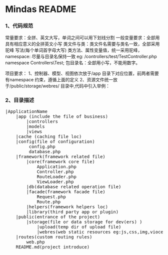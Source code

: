 # Mindas README
### 1、代码规范
常量要求：全拼、英文大写，单词之间可以用下划线分割
一般变量要求：全部用具有相应意义的全拼英文小写
类文件与类：类文件名需要与类名一致，全部采用 驼峰 写法(每个单词首字母大写)
           类方法、属性变量值，统一采用驼峰，
namespace:
           尽量与目录名保持一致
           eg: /controllers/test/TestController.php
                namespace Controllers\Test;
包目录名：全部用小写，不能用数字。

项目要求：
    1、控制器、模型、视图依次放于/app 目录下对应位置，前两者需要有namespace 约束，遵循上面的定义
    2、资源文件统一放于/public/storage/webres/ 目录中,代码中引入举例：
    <script src="/storage/webres/test.js"></script>

### 2、目录描述
<pre>
|ApplicationName  
    |app (include the file of business)  
        |controllers  
        |models  
        |views  
    |cache (caching file loc)  
    |config(file of configuration)  
         config.php  
         database.php  
    |framework(framework related file)  
        |core(framework core file)  
            Application.php  
            Controller.php  
            RouteLoader.php  
            ViewLoader.php  
        |db(database related operation file)  
        |facade(framework facade file)  
            Request.php  
            Route.php  
        |helpers(framework helpers loc)  
        |library(third party app or plugin)  
    |public(entrance of the project)  
        |storage(file or data storage for dev(ers) )  
            |upload(temp dir of upload file)  
            |webres(web static resources eg:js,css,img,vioce)  
    |routes(custom routing rules)  
        web.php  
    README.md(project introduce)  
</pre>

